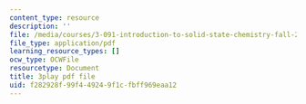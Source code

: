 ```yaml
---
content_type: resource
description: ''
file: /media/courses/3-091-introduction-to-solid-state-chemistry-fall-2018/f282928f99f449249f1cfbff969eaa12_SkT7VIul_8A.pdf
file_type: application/pdf
learning_resource_types: []
ocw_type: OCWFile
resourcetype: Document
title: 3play pdf file
uid: f282928f-99f4-4924-9f1c-fbff969eaa12
---
```


